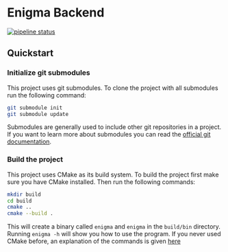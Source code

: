 # Enigma Backend

[![pipeline status](https://gitlab.rivercry.com/arifhasanic/enigma/badges/main/pipeline.svg)](https://gitlab.rivercry.com/arifhasanic/enigma/commits/main)



## Quickstart
### Initialize git submodules
This project uses git submodules. To clone the project with all submodules run the following command:

```bash
git submodule init
git submodule update
```
Submodules are generally used to include other git repositories in a project. If you want to learn more about submodules you can read the [official git documentation](https://git-scm.com/book/en/v2/Git-Tools-Submodules).
 
### Build the project
This project uses CMake as its build system. To build the project first make sure you have CMake installed. Then run the following commands:

```bash
mkdir build
cd build
cmake ..
cmake --build .
```

This will create a binary called `enigma` and `enigma` in the `build/bin` directory. Running `enigma -h` will show you how to use the program. If you never used CMake before, an explanation of the commands is given [here](docs/CMakeLists.md)